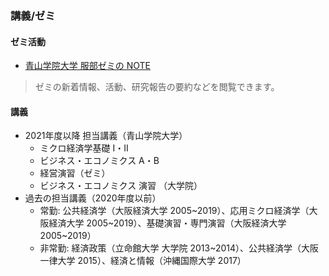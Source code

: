### 講義/ゼミ <i class="fas fa-seedling"></i>

#### <i class="fas fa-users"></i> ゼミ活動

- [青山学院大学 服部ゼミの NOTE ](https://note.com/hattorizemi)

> ゼミの新着情報、活動、研究報告の要約などを閲覧できます。

#### <i class="fas fa-chalkboard-teacher"></i> 講義

- 2021年度以降 担当講義（青山学院大学）
  - ミクロ経済学基礎 I・II
  - ビジネス・エコノミクス A・B
  - 経営演習（ゼミ）
  - ビジネス・エコノミクス 演習 （大学院）
- 過去の担当講義（2020年度以前）
  - 常勤: 公共経済学（大阪経済大学 2005~2019）、応用ミクロ経済学（大阪経済大学 2005~2019）、基礎演習・専門演習（大阪経済大学 2005~2019）
  - 非常勤: 経済政策（立命館大学 大学院 2013~2014）、公共経済学（大阪一律大学 2015）、経済と情報（沖縄国際大学 2017）
